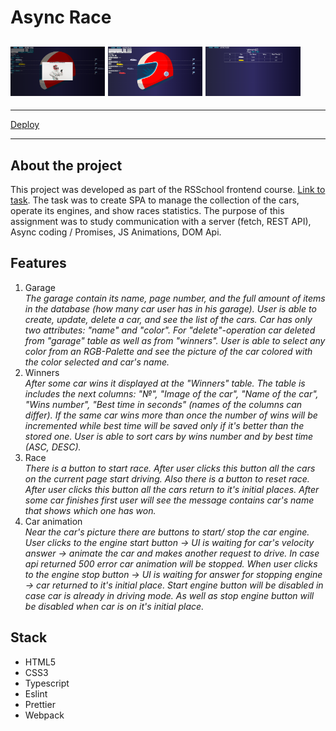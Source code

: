 # Async Race

## <img src="https://raw.githubusercontent.com/antasth/images-for-readme.md/main/AsyncRace/asyncrace1.png" width="30%"></img> <img src="https://raw.githubusercontent.com/antasth/images-for-readme.md/main/AsyncRace/asyncrace2.png" width="30%"></img> <img src="https://raw.githubusercontent.com/antasth/images-for-readme.md/main/AsyncRace/asyncrace3.png" width="30%"></img>

---

[Deploy](https://antasth.github.io/async-race/)

---

## **About the project**

This project was developed as part of the RSSchool frontend course. [Link to task](https://github.com/rolling-scopes-school/tasks/blob/master/tasks/async-race.md). The task was to create SPA to manage the collection of the cars, operate its engines, and show races statistics. The purpose of this assignment was to study communication with a server (fetch, REST API), Async coding / Promises, JS Animations, DOM Api.

## **Features**

1. Garage  
   _The garage contain its name, page number, and the full amount of items in the database (how many car user has in his garage). User is able to create, update, delete a car, and see the list of the cars. Car has only two attributes: "name" and "color". For "delete"-operation car deleted from "garage" table as well as from "winners". User is able to select any color from an RGB-Palette and see the picture of the car colored with the color selected and car's name._
2. Winners  
   _After some car wins it displayed at the "Winners" table. The table is includes the next columns: "№", "Image of the car", "Name of the car", "Wins number", "Best time in seconds" (names of the columns can differ). If the same car wins more than once the number of wins will be incremented while best time will be saved only if it's better than the stored one. User is able to sort cars by wins number and by best time (ASC, DESC)._
3. Race  
   _There is a button to start race. After user clicks this button all the cars on the current page start driving. Also there is a button to reset race. After user clicks this button all the cars return to it's initial places. After some car finishes first user will see the message contains car's name that shows which one has won._
4. Car animation  
   _Near the car's picture there are buttons to start/ stop the car engine. User clicks to the engine start button -> UI is waiting for car's velocity answer -> animate the car and makes another request to drive. In case api returned 500 error car animation will be stopped. When user clicks to the engine stop button -> UI is waiting for answer for stopping engine -> car returned to it's initial place. Start engine button will be disabled in case car is already in driving mode. As well as stop engine button will be disabled when car is on it's initial place._

## **Stack**

- HTML5
- CSS3
- Typescript
- Eslint
- Prettier
- Webpack
